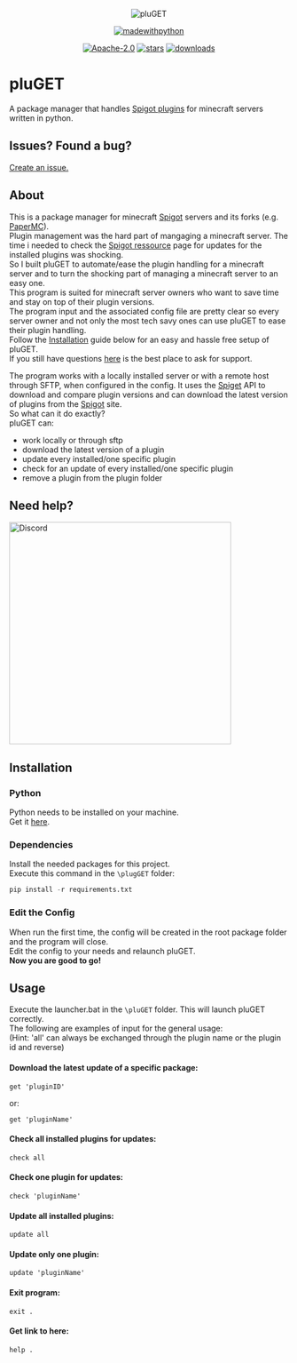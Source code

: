 
<p align="center">
<img src="https://i.ibb.co/JyCxnQn/logoreal.png" alt="pluGET" border="0"></a>
</p>

<p align="center">  
<a href="https://www.python.org/"> <img src="https://forthebadge.com/images/badges/made-with-python.svg" alt="madewithpython" border="0"></a>
</p>

<p align="center">  
<a href="https://github.com/Neocky/pluGET/blob/main/LICENSE"> <img src="https://img.shields.io/badge/license-Apache--2.0-blue" alt="Apache-2.0" border="0"></a>
<a href="https://github.com/Neocky/pluGET/stargazers"> <img src="https://img.shields.io/github/stars/Neocky/pluGET?color=yellow" alt="stars" border="0"></a>
<a href="https://github.com/Neocky/pluGET/releases"> <img src="https://img.shields.io/github/downloads/Neocky/pluGET/total" alt="downloads" border="0"></a>

</p>

# pluGET

A package manager that handles [Spigot plugins](https://www.spigotmc.org/resources/) for minecraft servers written in python.   


## Issues? Found a bug? 
[Create an issue.](https://github.com/Neocky/pluGET/issues/new/choose) 


## About  
This is a package manager for minecraft [Spigot](https://www.spigotmc.org/) servers and its forks (e.g. [PaperMC](https://papermc.io/)).  
Plugin management was the hard part of mangaging a minecraft server. The time i needed to check the [Spigot ressource](https://www.spigotmc.org/resources/) page for updates for the installed plugins was shocking.  
So I built pluGET to automate/ease the plugin handling for a minecraft server and to turn the shocking part of managing a minecraft server to an easy one.  
This program is suited for minecraft server owners who want to save time and stay on top of their plugin versions.  
The program input and the associated config file are pretty clear so every server owner and not only the most tech savy ones can use pluGET to ease their plugin handling.  
Follow the [Installation](https://github.com/Neocky/pluGET#installation) guide below for an easy and hassle free setup of pluGET.  
If you still have questions [here](https://github.com/Neocky/pluGET#need-help) is the best place to ask for support.

The program works with a locally installed server or with a remote host through SFTP, when configured in the config.
It uses the [Spiget](https://spiget.org/) API to download and compare plugin versions and can download the latest version of plugins from the [Spigot](https://www.spigotmc.org/) site.  
So what can it do exactly?  
pluGET can:
- work locally or through sftp
- download the latest version of a plugin
- update every installed/one specific plugin
- check for an update of every installed/one specific plugin
- remove a plugin from the plugin folder


## Need help?
[<img src="https://i.imgur.com/D5vyVzC.png" alt="Discord" width="400"/>](https://discord.gg/475Uf4NBPF)


## Installation
### Python
Python needs to be installed on your machine.  
Get it [here](https://www.python.org/downloads/).  
### Dependencies
Install the needed packages for this project.  
Execute this command in the ```\plugGET``` folder:  
```python
pip install -r requirements.txt
```


### Edit the Config
When run the first time, the config will be created in the root package folder and the program will close.  
Edit the config to your needs and relaunch pluGET.  
**Now you are good to go!**  


## Usage  
Execute the launcher.bat in the ```\pluGET``` folder. This will launch pluGET correctly.  
The following are examples of input for the general usage:  
(Hint: 'all' can always be exchanged through the plugin name or the plugin id and reverse)  
#### Download the latest update of a specific package:  
```
get 'pluginID'
```  
or:    
```
get 'pluginName'
```  
#### Check all installed plugins for updates:  
```
check all
```  
#### Check one plugin for updates:
```
check 'pluginName'
```  
#### Update all installed plugins:  
```
update all
```  
#### Update only one plugin:  
```
update 'pluginName'
```  
#### Exit program:
```
exit .
```
#### Get link to here:
```
help .
```
